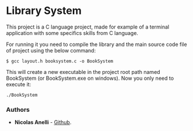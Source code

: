 # Library System

This project is a C language project, made for example of a terminal application with some specifics skills from C language.

For running it you need to compile the library and the main source code file of project using the below command:
```
$ gcc layout.h booksystem.c -o BookSystem
```

This will create a new executable in the project root path named BookSystem (or BookSystem.exe on windows). Now you only need to execute it:

```
./BookSystem
```

### Authors
* **Nicolas Anelli** - [Github](https://github.com/NicolasAnelli).
